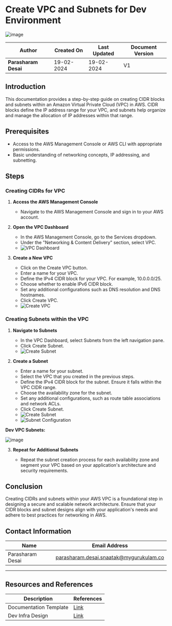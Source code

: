 # Create VPC and Subnets for Dev Environment

![image](https://github.com/CodeOps-Hub/Documentation/assets/156056709/7c45a2ad-f4ba-4632-b4d2-b974b5287411)

| **Author**           | **Created On** | **Last Updated** | **Document Version** |
| -------------------- | -------------- | ---------------- | -------------------- |
| **Parasharam Desai** | 19-02-2024     | 19-02-2024       | V1                   |

## Introduction

This documentation provides a step-by-step guide on creating CIDR blocks and subnets within an Amazon Virtual Private Cloud (VPC) in AWS. CIDR blocks define the IP address range for your VPC, and subnets help organize and manage the allocation of IP addresses within that range.

## Prerequisites

- Access to the AWS Management Console or AWS CLI with appropriate permissions.
- Basic understanding of networking concepts, IP addressing, and subnetting.

## Steps

### Creating CIDRs for VPC

1. **Access the AWS Management Console**
   
   * Navigate to the AWS Management Console and sign in to your AWS account.

2. **Open the VPC Dashboard**
   
   * In the AWS Management Console, go to the Services dropdown.
   * Under the "Networking & Content Delivery" section, select VPC.
   * ![VPC Dashboard](https://github.com/CodeOps-Hub/Documentation/assets/156056709/34957e67-171d-4e4e-b7c7-acabfb4e6096)

3. **Create a New VPC**
   
   * Click on the Create VPC button.
   * Enter a name for your VPC.
   * Define the IPv4 CIDR block for your VPC. For example, 10.0.0.0/25.
   * Choose whether to enable IPv6 CIDR block.
   * Set any additional configurations such as DNS resolution and DNS hostnames.
   * Click Create VPC.
   * ![Create VPC](https://github.com/CodeOps-Hub/Documentation/assets/156056709/64979124-b435-41b3-8066-9da8387c1822)

### Creating Subnets within the VPC

1. **Navigate to Subnets**
   
   * In the VPC Dashboard, select Subnets from the left navigation pane.
   * Click Create Subnet.
   * ![Create Subnet](https://github.com/CodeOps-Hub/Documentation/assets/156056709/91b5ff3d-ac45-4a87-835f-41903a1f12c4)

2. **Create a Subnet**
   
   * Enter a name for your subnet.
   * Select the VPC that you created in the previous steps.
   * Define the IPv4 CIDR block for the subnet. Ensure it falls within the VPC CIDR range.
   * Choose the availability zone for the subnet.
   * Set any additional configurations, such as route table associations and network ACLs.
   * Click Create Subnet.
   * ![Create Subnet](https://github.com/CodeOps-Hub/Documentation/assets/156056709/4b563a06-a926-41dc-aa4b-2161b90999e5)
   * ![Subnet Configuration](https://github.com/CodeOps-Hub/Documentation/assets/156056709/9ffbf5c5-8561-4d8d-a2f9-4d30cfd53563)
     
 **Dev VPC Subnets:**
     
  ![image](https://github.com/CodeOps-Hub/Documentation/assets/156056709/72fa7343-6f73-465f-877f-82dbc0e4473b)




3. **Repeat for Additional Subnets**
   
   * Repeat the subnet creation process for each availability zone and segment your VPC based on your application's architecture and security requirements.

## Conclusion

Creating CIDRs and subnets within your AWS VPC is a foundational step in designing a secure and scalable network architecture. Ensure that your CIDR blocks and subnet designs align with your application's needs and adhere to best practices for networking in AWS.

## Contact Information

| Name               | Email Address                               |
| ------------------ | ------------------------------------------- |
| Parasharam Desai   | parasharam.desai.snaatak@mygurukulam.co    |

---

## Resources and References

| Description           | References                                                        |
| --------------------- | ----------------------------------------------------------------- |
| Documentation Template | [Link](https://github.com/OT-MICROSERVICES/documentation-template/wiki/Application-Template) |
| Dev Infra Design      | [Link](https://github.com/CodeOps-Hub/Documentation/blob/main/Application_CI/Design/09-%20Cloud%20Infra%20Design/Cloud-Infra-Design-Dev.md) |
